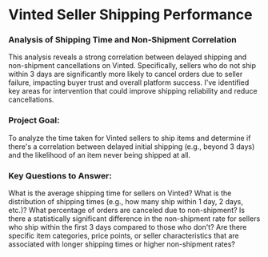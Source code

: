# Vinted Seller Shipping Performance
### Analysis of Shipping Time and Non-Shipment Correlation
This analysis reveals a strong correlation between delayed shipping and non-shipment cancellations on Vinted. Specifically, sellers who do not ship within 3 days are significantly more likely to cancel orders due to seller failure, impacting buyer trust and overall platform success. I've identified key areas for intervention that could improve shipping reliability and reduce cancellations.

### Project Goal:
To analyze the time taken for Vinted sellers to ship items and determine if there's a correlation between delayed initial shipping (e.g., beyond 3 days) and the likelihood of an item never being shipped at all.

### Key Questions to Answer:
What is the average shipping time for sellers on Vinted?
What is the distribution of shipping times (e.g., how many ship within 1 day, 2 days, etc.)?
What percentage of orders are canceled due to non-shipment?
Is there a statistically significant difference in the non-shipment rate for sellers who ship within the first 3 days compared to those who don't?
Are there specific item categories, price points, or seller characteristics that are associated with longer shipping times or higher non-shipment rates?
